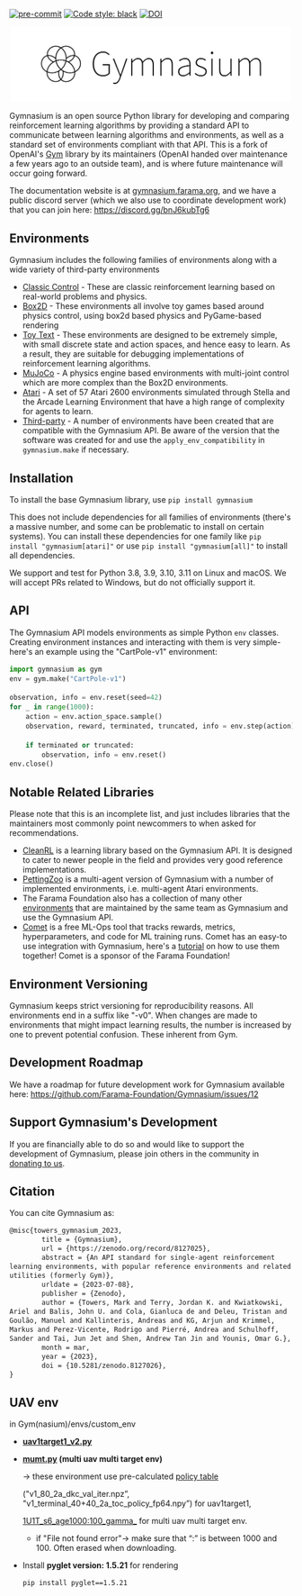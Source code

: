 [![pre-commit](https://img.shields.io/badge/pre--commit-enabled-brightgreen?logo=pre-commit&logoColor=white)](https://pre-commit.com/) [![Code style: black](https://img.shields.io/badge/code%20style-black-000000.svg)](https://github.com/psf/black) [![DOI](https://zenodo.org/badge/DOI/10.5281/zenodo.8127025.svg)](https://doi.org/10.5281/zenodo.8127025)


<p align="center">
    <img src="https://raw.githubusercontent.com/Farama-Foundation/Gymnasium/main/gymnasium-text.png" width="500px"/>
</p>

Gymnasium is an open source Python library for developing and comparing reinforcement learning algorithms by providing a standard API to communicate between learning algorithms and environments, as well as a standard set of environments compliant with that API. This is a fork of OpenAI's [Gym](https://github.com/openai/gym) library by its maintainers (OpenAI handed over maintenance a few years ago to an outside team), and is where future maintenance will occur going forward.

The documentation website is at [gymnasium.farama.org](https://gymnasium.farama.org), and we have a public discord server (which we also use to coordinate development work) that you can join here: https://discord.gg/bnJ6kubTg6

## Environments

Gymnasium includes the following families of environments along with a wide variety of third-party environments
* [Classic Control](https://gymnasium.farama.org/environments/classic_control/) - These are classic reinforcement learning based on real-world problems and physics.
* [Box2D](https://gymnasium.farama.org/environments/box2d/) - These environments all involve toy games based around physics control, using box2d based physics and PyGame-based rendering
* [Toy Text](https://gymnasium.farama.org/environments/toy_text/) - These environments are designed to be extremely simple, with small discrete state and action spaces, and hence easy to learn. As a result, they are suitable for debugging implementations of reinforcement learning algorithms.
* [MuJoCo](https://gymnasium.farama.org/environments/mujoco/) - A physics engine based environments with multi-joint control which are more complex than the Box2D environments.
* [Atari](https://gymnasium.farama.org/environments/atari/) - A set of 57 Atari 2600 environments simulated through Stella and the Arcade Learning Environment that have a high range of complexity for agents to learn.
* [Third-party](https://gymnasium.farama.org/environments/third_party_environments/) - A number of environments have been created that are compatible with the Gymnasium API. Be aware of the version that the software was created for and use the `apply_env_compatibility` in `gymnasium.make` if necessary.

## Installation

To install the base Gymnasium library, use `pip install gymnasium`

This does not include dependencies for all families of environments (there's a massive number, and some can be problematic to install on certain systems). You can install these dependencies for one family like `pip install "gymnasium[atari]"` or use `pip install "gymnasium[all]"` to install all dependencies.

We support and test for Python 3.8, 3.9, 3.10, 3.11 on Linux and macOS. We will accept PRs related to Windows, but do not officially support it.

## API

The Gymnasium API models environments as simple Python `env` classes. Creating environment instances and interacting with them is very simple- here's an example using the "CartPole-v1" environment:

```python
import gymnasium as gym
env = gym.make("CartPole-v1")

observation, info = env.reset(seed=42)
for _ in range(1000):
    action = env.action_space.sample()
    observation, reward, terminated, truncated, info = env.step(action)

    if terminated or truncated:
        observation, info = env.reset()
env.close()
```

## Notable Related Libraries

Please note that this is an incomplete list, and just includes libraries that the maintainers most commonly point newcommers to when asked for recommendations.

* [CleanRL](https://github.com/vwxyzjn/cleanrl) is a learning library based on the Gymnasium API. It is designed to cater to newer people in the field and provides very good reference implementations.
* [PettingZoo](https://github.com/Farama-Foundation/PettingZoo) is a multi-agent version of Gymnasium with a number of implemented environments, i.e. multi-agent Atari environments.
* The Farama Foundation also has a collection of many other [environments](https://farama.org/projects) that are maintained by the same team as Gymnasium and use the Gymnasium API.
* [Comet](https://www.comet.com/site/?utm_source=gymnasium&utm_medium=partner&utm_campaign=partner_gymnasium_2023&utm_content=github) is a free ML-Ops tool that tracks rewards, metrics, hyperparameters, and code for ML training runs. Comet has an easy-to use integration with Gymnasium, here's a [tutorial](https://bit.ly/CometGymnasiumIntegration) on how to use them together! Comet is a sponsor of the Farama Foundation!



## Environment Versioning

Gymnasium keeps strict versioning for reproducibility reasons. All environments end in a suffix like "-v0".  When changes are made to environments that might impact learning results, the number is increased by one to prevent potential confusion. These inherent from Gym.

## Development Roadmap

We have a roadmap for future development work for Gymnasium available here: https://github.com/Farama-Foundation/Gymnasium/issues/12

## Support Gymnasium's Development

If you are financially able to do so and would like to support the development of Gymnasium, please join others in the community in [donating to us](https://github.com/sponsors/Farama-Foundation).

## Citation

You can cite Gymnasium as:

```
@misc{towers_gymnasium_2023,
        title = {Gymnasium},
        url = {https://zenodo.org/record/8127025},
        abstract = {An API standard for single-agent reinforcement learning environments, with popular reference environments and related utilities (formerly Gym)},
        urldate = {2023-07-08},
        publisher = {Zenodo},
        author = {Towers, Mark and Terry, Jordan K. and Kwiatkowski, Ariel and Balis, John U. and Cola, Gianluca de and Deleu, Tristan and Goulão, Manuel and Kallinteris, Andreas and KG, Arjun and Krimmel, Markus and Perez-Vicente, Rodrigo and Pierré, Andrea and Schulhoff, Sander and Tai, Jun Jet and Shen, Andrew Tan Jin and Younis, Omar G.},
        month = mar,
        year = {2023},
        doi = {10.5281/zenodo.8127026},
}
```
## UAV env

in Gym(nasium)/envs/custom_env

- **[uav1target1_v2.py](https://github.com/shanek16/Gymnasium/blob/main/gymnasium/envs/custom_env/uav1target1_v2.py)**
- **[mumt.py](https://github.com/shanek16/Gymnasium/blob/main/gymnasium/envs/custom_env/mumt.py) (multi uav multi target env)**
    
    → these environment use pre-calculated [policy table](http://naver.me/5AcVE4p2)
        
    ("v1_80_2a_dkc_val_iter.npz”, "v1_terminal_40+40_2a_toc_policy_fp64.npy”) for uav1target1,
    
    [1U1T_s6_age1000:100_gamma_](https://prod-files-secure.s3.us-west-2.amazonaws.com/1aaee8ee-3502-4c08-954d-3c57c6979c16/49521d01-aa07-4154-bb85-acb133216743/1U1T_s6_age1000100_gamma_0.999_dt_0.05_val_iter.npz) for multi uav multi target env.
    - if "File not found error"→ make sure that “:” is between 1000 and 100. Often erased when downloading.
    
    
- Install **pyglet version: 1.5.21** for rendering
    
    ```bash
    pip install pyglet==1.5.21
    ```
